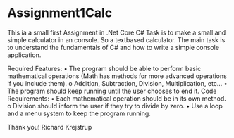 # Assignment1Calc
This ia a small first Assignment in .Net Core C#
Task is to make a small and simple calculator in an console. So a textbased calculator.
The main task is to understand the fundamentals of C# and how to write a simple console application.


Required Features:
 • The program should be able to perform basic mathematical operations (Math has methods for more advanced operations if you include them).
  o Addition, Subtraction, Division, Multiplication, etc…
 • The program should keep running until the user chooses to end it.
Code Requirements:
 • Each mathematical operation should be in its own method.
  o Division should inform the user if they try to divide by zero.
 • Use a loop and a menu system to keep the program running.
 
 
 Thank you!
 Richard Krejstrup

